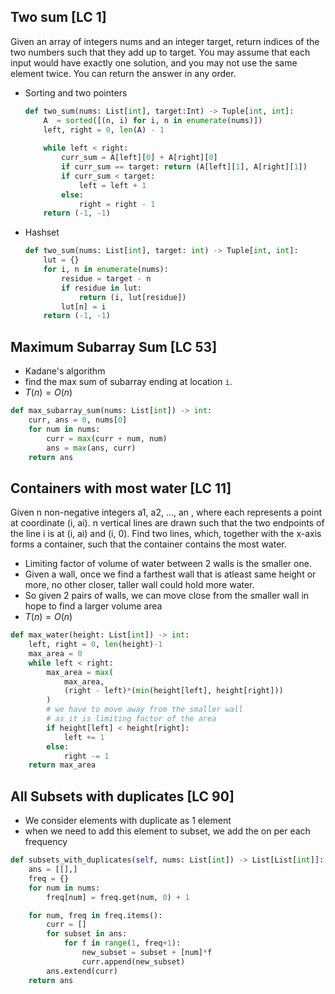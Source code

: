 
## Two sum [LC 1]
Given an array of integers nums and an integer target, return indices of the two numbers such that they add up to target.
You may assume that each input would have exactly one solution, and you may not use the same element twice.
You can return the answer in any order.

- Sorting and two pointers
    ```python
    def two_sum(nums: List[int], target:Int) -> Tuple[int, int]:
        A  = sorted([(n, i) for i, n in enumerate(nums)])
        left, right = 0, len(A) - 1
        
        while left < right:
            curr_sum = A[left][0] + A[right][0]
            if curr_sum == target: return (A[left][1], A[right][1])
            if curr_sum < target:
                left = left + 1
            else:
                right = right - 1
        return (-1, -1)

    ```
- Hashset
    ```python
    def two_sum(nums: List[int], target: int) -> Tuple[int, int]:
        lut = {}
        for i, n in enumerate(nums):
            residue = target - n
            if residue in lut:
                return (i, lut[residue])
            lut[n] = i
        return (-1, -1)
    ```

## Maximum Subarray Sum [LC 53]
- Kadane's algorithm
- find the max sum of subarray ending at location `i`.
- $T(n) = O(n)$

```python
def max_subarray_sum(nums: List[int]) -> int:
    curr, ans = 0, nums[0]
    for num in nums:
        curr = max(curr + num, num)
        ans = max(ans, curr)
    return ans
```

## Containers with most water [LC 11]
Given n non-negative integers a1, a2, ..., an , where each represents a point at coordinate (i, ai). n vertical lines are drawn such that the two endpoints of the line i is at (i, ai) and (i, 0). Find two lines, which, together with the x-axis forms a container, such that the container contains the most water.
- Limiting factor of volume of water between 2 walls is the smaller one.
- Given a wall, once we find a farthest wall that is atleast same height or more, no other closer, taller wall could hold more water.
- So given 2 pairs of walls, we can move close from the smaller wall in hope to find a larger volume area
- $T(n) = O(n)$
```python
def max_water(height: List[int]) -> int:
    left, right = 0, len(height)-1
    max_area = 0
    while left < right:
        max_area = max(
            max_area, 
            (right - left)*(min(height[left], height[right])) 
        )
        # we have to move away from the smaller wall
        # as it is limiting factor of the area
        if height[left] < height[right]:
            left += 1
        else:
            right -= 1
    return max_area
```

## All Subsets with duplicates [LC 90]
- We consider elements with duplicate as 1 element
- when we need to add this element to subset, we add the on per each frequency
```python
def subsets_with_duplicates(self, nums: List[int]) -> List[List[int]]:
    ans = [[],]
    freq = {}
    for num in nums:
        freq[num] = freq.get(num, 0) + 1

    for num, freq in freq.items():
        curr = []
        for subset in ans:
            for f in range(1, freq+1):
                new_subset = subset + [num]*f
                curr.append(new_subset)
        ans.extend(curr)
    return ans
```
